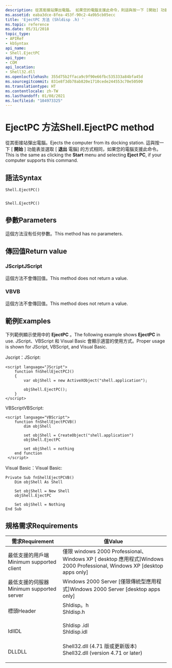 ```yaml
---
description: 從其銜接站彈出電腦。 如果您的電腦支援此命令，則這與按一下 [開始] 功能表並選取 [退出電腦] 相同。
ms.assetid: eaba3dce-8fea-453f-90c2-4a9b5cb05ecc
title: 'EjectPC 方法 (Shldisp .h) '
ms.topic: reference
ms.date: 05/31/2018
topic_type:
- APIRef
- kbSyntax
api_name:
- Shell.EjectPC
api_type:
- COM
api_location:
- Shell32.dll
ms.openlocfilehash: 355d75b2ffaca9c9f90e66fbc535333a84bfa45d
ms.sourcegitcommit: 831e8f3db78ab820e1710cede244553c70e50500
ms.translationtype: HT
ms.contentlocale: zh-TW
ms.lasthandoff: 01/08/2021
ms.locfileid: "104973325"
---
```

# <a name="shellejectpc-method"></a><span data-ttu-id="d0261-104">EjectPC 方法</span><span class="sxs-lookup"><span data-stu-id="d0261-104">Shell.EjectPC method</span></span>

<span data-ttu-id="d0261-105">從其銜接站彈出電腦。</span><span class="sxs-lookup"><span data-stu-id="d0261-105">Ejects the computer from its docking station.</span></span> <span data-ttu-id="d0261-106">這與按一下 [ **開始** ] 功能表並選取 [ **退出** 電腦] 的方式相同，如果您的電腦支援此命令。</span><span class="sxs-lookup"><span data-stu-id="d0261-106">This is the same as clicking the **Start** menu and selecting **Eject PC**, if your computer supports this command.</span></span>

## <a name="syntax"></a><span data-ttu-id="d0261-107">語法</span><span class="sxs-lookup"><span data-stu-id="d0261-107">Syntax</span></span>


```JScript
Shell.EjectPC()
```


```VB

Shell.EjectPC()
```





## <a name="parameters"></a><span data-ttu-id="d0261-108">參數</span><span class="sxs-lookup"><span data-stu-id="d0261-108">Parameters</span></span>

<span data-ttu-id="d0261-109">這個方法沒有任何參數。</span><span class="sxs-lookup"><span data-stu-id="d0261-109">This method has no parameters.</span></span>

## <a name="return-value"></a><span data-ttu-id="d0261-110">傳回值</span><span class="sxs-lookup"><span data-stu-id="d0261-110">Return value</span></span>

### <a name="jscript"></a><span data-ttu-id="d0261-111">JScript</span><span class="sxs-lookup"><span data-stu-id="d0261-111">JScript</span></span>

<span data-ttu-id="d0261-112">這個方法不會傳回值。</span><span class="sxs-lookup"><span data-stu-id="d0261-112">This method does not return a value.</span></span>

### <a name="vb"></a><span data-ttu-id="d0261-113">VB</span><span class="sxs-lookup"><span data-stu-id="d0261-113">VB</span></span>

<span data-ttu-id="d0261-114">這個方法不會傳回值。</span><span class="sxs-lookup"><span data-stu-id="d0261-114">This method does not return a value.</span></span>

## <a name="examples"></a><span data-ttu-id="d0261-115">範例</span><span class="sxs-lookup"><span data-stu-id="d0261-115">Examples</span></span>

<span data-ttu-id="d0261-116">下列範例顯示使用中的 **EjectPC** 。</span><span class="sxs-lookup"><span data-stu-id="d0261-116">The following example shows **EjectPC** in use.</span></span> <span data-ttu-id="d0261-117">JScript、VBScript 和 Visual Basic 會顯示適當的使用方式。</span><span class="sxs-lookup"><span data-stu-id="d0261-117">Proper usage is shown for JScript, VBScript, and Visual Basic.</span></span>

<span data-ttu-id="d0261-118">Jscript：</span><span class="sxs-lookup"><span data-stu-id="d0261-118">JScript:</span></span>


```JScript
<script language="JScript">
    function fnShellEjectPCJ()
    {
        var objShell = new ActiveXObject("shell.application");
        
        objShell.EjectPC();
    }
</script>
```



<span data-ttu-id="d0261-119">VBScript</span><span class="sxs-lookup"><span data-stu-id="d0261-119">VBScript:</span></span>


```VB
<script language="VBScript">
    function fnShellEjectPCVB()
        dim objShell
        
        set objShell = CreateObject("shell.application")
        objShell.EjectPC

        set objShell = nothing
    end function
 </script>
```



<span data-ttu-id="d0261-120">Visual Basic：</span><span class="sxs-lookup"><span data-stu-id="d0261-120">Visual Basic:</span></span>


```VB
Private Sub fnShellEjectPCVB()
    Dim objShell As Shell
    
    Set objShell = New Shell
    objShell.EjectPC

    Set objShell = Nothing
End Sub
```



## <a name="requirements"></a><span data-ttu-id="d0261-121">規格需求</span><span class="sxs-lookup"><span data-stu-id="d0261-121">Requirements</span></span>



| <span data-ttu-id="d0261-122">需求</span><span class="sxs-lookup"><span data-stu-id="d0261-122">Requirement</span></span> | <span data-ttu-id="d0261-123">值</span><span class="sxs-lookup"><span data-stu-id="d0261-123">Value</span></span> |
|-------------------------------------|----------------------------------------------------------------------------------------------------------------|
| <span data-ttu-id="d0261-124">最低支援的用戶端</span><span class="sxs-lookup"><span data-stu-id="d0261-124">Minimum supported client</span></span><br/> | <span data-ttu-id="d0261-125">僅限 windows 2000 Professional、Windows XP \[ desktop 應用程式\]</span><span class="sxs-lookup"><span data-stu-id="d0261-125">Windows 2000 Professional, Windows XP \[desktop apps only\]</span></span><br/>                                         |
| <span data-ttu-id="d0261-126">最低支援的伺服器</span><span class="sxs-lookup"><span data-stu-id="d0261-126">Minimum supported server</span></span><br/> | <span data-ttu-id="d0261-127">Windows 2000 Server \[僅限傳統型應用程式\]</span><span class="sxs-lookup"><span data-stu-id="d0261-127">Windows 2000 Server \[desktop apps only\]</span></span><br/>                                                           |
| <span data-ttu-id="d0261-128">標頭</span><span class="sxs-lookup"><span data-stu-id="d0261-128">Header</span></span><br/>                   | <dl> <span data-ttu-id="d0261-129"><dt>Shldisp。h</dt></span><span class="sxs-lookup"><span data-stu-id="d0261-129"><dt>Shldisp.h</dt></span></span> </dl>                           |
| <span data-ttu-id="d0261-130">Idl</span><span class="sxs-lookup"><span data-stu-id="d0261-130">IDL</span></span><br/>                      | <dl> <span data-ttu-id="d0261-131"><dt>Shldisp .idl</dt></span><span class="sxs-lookup"><span data-stu-id="d0261-131"><dt>Shldisp.idl</dt></span></span> </dl>                         |
| <span data-ttu-id="d0261-132">DLL</span><span class="sxs-lookup"><span data-stu-id="d0261-132">DLL</span></span><br/>                      | <dl> <span data-ttu-id="d0261-133"><dt>Shell32.dll (4.71 版或更新版本) </dt></span><span class="sxs-lookup"><span data-stu-id="d0261-133"><dt>Shell32.dll (version 4.71 or later)</dt></span></span> </dl> |



 

 





